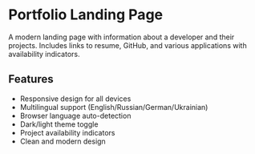 # Portfolio Landing Page

A modern landing page with information about a developer and their projects. Includes links to resume, GitHub, and various applications with availability indicators.

## Features

- Responsive design for all devices
- Multilingual support (English/Russian/German/Ukrainian)
- Browser language auto-detection
- Dark/light theme toggle
- Project availability indicators
- Clean and modern design
